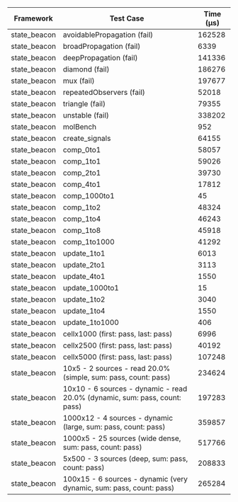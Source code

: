 | Framework | Test Case | Time (μs) |
| --- | --- | --- |
| state_beacon | avoidablePropagation (fail) | 162528 |
| state_beacon | broadPropagation (fail) | 6339 |
| state_beacon | deepPropagation (fail) | 141336 |
| state_beacon | diamond (fail) | 186276 |
| state_beacon | mux (fail) | 197677 |
| state_beacon | repeatedObservers (fail) | 52018 |
| state_beacon | triangle (fail) | 79355 |
| state_beacon | unstable (fail) | 338202 |
| state_beacon | molBench | 952 |
| state_beacon | create_signals | 64155 |
| state_beacon | comp_0to1 | 58057 |
| state_beacon | comp_1to1 | 59026 |
| state_beacon | comp_2to1 | 39730 |
| state_beacon | comp_4to1 | 17812 |
| state_beacon | comp_1000to1 | 45 |
| state_beacon | comp_1to2 | 48324 |
| state_beacon | comp_1to4 | 46243 |
| state_beacon | comp_1to8 | 45918 |
| state_beacon | comp_1to1000 | 41292 |
| state_beacon | update_1to1 | 6013 |
| state_beacon | update_2to1 | 3113 |
| state_beacon | update_4to1 | 1550 |
| state_beacon | update_1000to1 | 15 |
| state_beacon | update_1to2 | 3040 |
| state_beacon | update_1to4 | 1550 |
| state_beacon | update_1to1000 | 406 |
| state_beacon | cellx1000 (first: pass, last: pass) | 6996 |
| state_beacon | cellx2500 (first: pass, last: pass) | 40192 |
| state_beacon | cellx5000 (first: pass, last: pass) | 107248 |
| state_beacon | 10x5 - 2 sources - read 20.0% (simple, sum: pass, count: pass) | 234624 |
| state_beacon | 10x10 - 6 sources - dynamic - read 20.0% (dynamic, sum: pass, count: pass) | 197283 |
| state_beacon | 1000x12 - 4 sources - dynamic (large, sum: pass, count: pass) | 359857 |
| state_beacon | 1000x5 - 25 sources (wide dense, sum: pass, count: pass) | 517766 |
| state_beacon | 5x500 - 3 sources (deep, sum: pass, count: pass) | 208833 |
| state_beacon | 100x15 - 6 sources - dynamic (very dynamic, sum: pass, count: pass) | 265284 |
